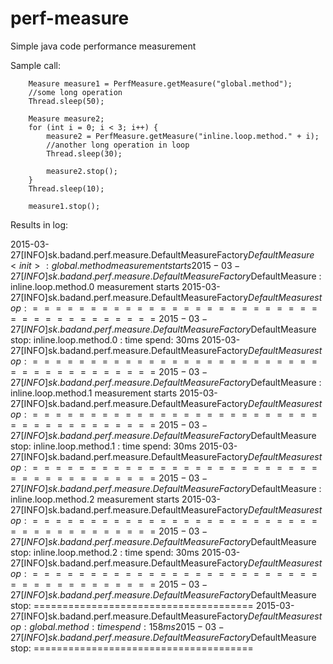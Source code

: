 # perf-measure
Simple java code performance measurement

Sample call:

        Measure measure1 = PerfMeasure.getMeasure("global.method");
        //some long operation
        Thread.sleep(50);

        Measure measure2;
        for (int i = 0; i < 3; i++) {
            measure2 = PerfMeasure.getMeasure("inline.loop.method." + i);
            //another long operation in loop
            Thread.sleep(30);
            
            measure2.stop();
        }
        Thread.sleep(10);
        
        measure1.stop();

Results in log:

2015-03-27[INFO]sk.badand.perf.measure.DefaultMeasureFactory$DefaultMeasure <init>: global.method measurement starts 
2015-03-27[INFO]sk.badand.perf.measure.DefaultMeasureFactory$DefaultMeasure <init>: inline.loop.method.0 measurement starts 
2015-03-27[INFO]sk.badand.perf.measure.DefaultMeasureFactory$DefaultMeasure stop: ====================================== 
2015-03-27[INFO]sk.badand.perf.measure.DefaultMeasureFactory$DefaultMeasure stop: inline.loop.method.0 : time spend: 30ms 
2015-03-27[INFO]sk.badand.perf.measure.DefaultMeasureFactory$DefaultMeasure stop: ====================================== 
2015-03-27[INFO]sk.badand.perf.measure.DefaultMeasureFactory$DefaultMeasure <init>: inline.loop.method.1 measurement starts 
2015-03-27[INFO]sk.badand.perf.measure.DefaultMeasureFactory$DefaultMeasure stop: ====================================== 
2015-03-27[INFO]sk.badand.perf.measure.DefaultMeasureFactory$DefaultMeasure stop: inline.loop.method.1 : time spend: 30ms 
2015-03-27[INFO]sk.badand.perf.measure.DefaultMeasureFactory$DefaultMeasure stop: ====================================== 
2015-03-27[INFO]sk.badand.perf.measure.DefaultMeasureFactory$DefaultMeasure <init>: inline.loop.method.2 measurement starts 
2015-03-27[INFO]sk.badand.perf.measure.DefaultMeasureFactory$DefaultMeasure stop: ====================================== 
2015-03-27[INFO]sk.badand.perf.measure.DefaultMeasureFactory$DefaultMeasure stop: inline.loop.method.2 : time spend: 30ms 
2015-03-27[INFO]sk.badand.perf.measure.DefaultMeasureFactory$DefaultMeasure stop: ====================================== 
2015-03-27[INFO]sk.badand.perf.measure.DefaultMeasureFactory$DefaultMeasure stop: ====================================== 
2015-03-27[INFO]sk.badand.perf.measure.DefaultMeasureFactory$DefaultMeasure stop: global.method : time spend: 158ms 
2015-03-27[INFO]sk.badand.perf.measure.DefaultMeasureFactory$DefaultMeasure stop: ====================================== 

